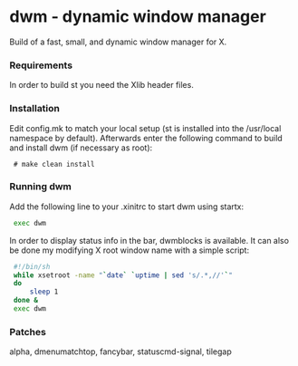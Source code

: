 # dwm - dynamic window manager
Build of a fast, small, and dynamic window manager for X.

### Requirements
In order to build st you need the Xlib header files.

### Installation
Edit config.mk to match your local setup (st is installed into the /usr/local namespace by default).
Afterwards enter the following command to build and install dwm (if necessary as root):
```
 # make clean install
```

### Running dwm
Add the following line to your .xinitrc to start dwm using startx:
```sh
 exec dwm
```
In order to display status info in the bar, dwmblocks is available. It can also be done my modifying X root window name with a simple script:
```sh
 #!/bin/sh
 while xsetroot -name "`date` `uptime | sed 's/.*,//'`"
 do
	 sleep 1
 done &
 exec dwm
```

### Patches
alpha, dmenumatchtop, fancybar, statuscmd-signal, tilegap
